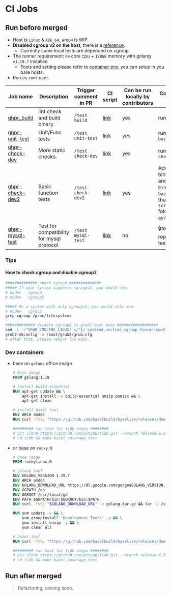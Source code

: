 CI Jobs
===

## Run before merged

- Host is `Linux` & `X86_64`, `arm64` is WIP.
- **Disabled cgroup v2 on the host**, there is a [reference](#how-to-check-cgroup-and-disable-cgroup2).
  - Currently some local tests are depended on cgroup.
- The runner requirement: `64` core cpu + `128GB` memory with golang `v1.19.7` installed
  - Tools and setting please refer to [container env](#dev-containers), you can setup in you bare hosts.
- Run as `root` user.

 
| Job name                                  | Description                               | Trigger comment in PR | CI script                                                          | Can be run locally by contributors | Core Instructions to run locally                                                                                                                                                         |
| ----------------------------------------- | ----------------------------------------- | --------------------- | ------------------------------------------------------------------ | ---------------------------------- | ---------------------------------------------------------------------------------------------------------------------------------------------------------------------------------------- |
| [ghpr_build](./ghpr_build.groovy)         | lint check and build binary.              | `/test build`         | [link](/pipelines/pingcap/tidb/release-6.5/ghpr_build.groovy)      | yes                                | run `make bazel_build`                                                                                                                                                                   |
| [ghpr-unit-test](./ghpr_unit_test.groovy) | Unit/Func tests                           | `/test unit-test`     | [link](/pipelines/pingcap/tidb/release-6.5/ghpr_unit_test.groovy)  | yes                                | run `make bazel_coverage_test`                                                                                                                                                           | yes |
| [ghpr-check-dev](ghpr_check.groovy)       | More static checks.                       | `/test check-dev`     | [link](/pipelines/pingcap/tidb/release-6.5/ghpr_check.groovy)      | yes                                | run `make gogenerate check explaintest`                                                                                                                                                  |
| [ghpr-check-dev2](ghpr_check2.groovy)     | Basic function tests                      | `/test check-dev2`    | [link](/pipelines/pingcap/tidb/release-6.5/ghpr_check2.groovy)     | yes                                 | Add component binaries `tikv-server` and `pd-server` to the `bin/` dir after `make bazel_build`, then run the scripts in `scripts/pingcap/tidb` folder of  `pingcap-qe/ci` repo, [detail](https://github.com/PingCAP-QE/ci/blob/main/pipelines/pingcap/tidb/latest/ghpr_check2.groovy#L82~L89) |
| [ghpr-mysql-test](ghpr_mysql_test.groovy) | Test for compatibility for mysql protocol | `/test mysql-test`    | [link](/pipelines/pingcap/tidb/release-6.5/ghpr_mysql_test.groovy) | no                                 | 🔒test repo(pingcap/tidb-test) not public                                                                                                                                                 |


### Tips

#### How to check cgroup and disable cgroup2

```bash
############## check cgroup ##############
##### If your system supports cgroupv2, you would see:
# nodev   cgroup
# nodev   cgroup2

##### On a system with only cgroupv1, you would only see:
# nodev   cgroup
grep cgroup /proc/filesystems

############# disable cgroup2 in grub2 boot menu ################## 
sed -i '/^GRUB_CMDLINE_LINUX/ s/"$/ systemd.unified_cgroup_hierarchy=0"/' /etc/default/grub
grub2-mkconfig -o /boot/grub2/grub.cfg
# after that, please reboot the host.
```

### Dev containers

- base on `golang` office image
    ```Dockerfile
    # Base image
    FROM golang:1.19

    # install build essential
    RUN apt-get update && \
        apt-get install -y build-essential unzip psmisc && \
        apt-get clean

    # install bazel tool
    ENV ARCH amd64    
    RUN curl -fsSL "https://github.com/bazelbuild/bazelisk/releases/download/v1.16.0/bazelisk-linux-${ARCH}" -o /usr/local/bin/bazel && chmod +x /usr/local/bin/bazel

    ######### run test for tidb steps ########
    # git clone https://github.com/pingap/tidb.git --branch release-6.5
    # cd tidb && make bazel_coverage_test
    ```
- or base on `rocky:9`
    ```Dockerfile
    # Base image
    FROM rockylinux:9

    # golang tool
    ENV GOLANG_VERSION 1.19.7
    ENV ARCH amd64
    ENV GOLANG_DOWNLOAD_URL https://dl.google.com/go/go$GOLANG_VERSION.linux-$ARCH.tar.gz
    ENV GOPATH /go
    ENV GOROOT /usr/local/go
    ENV PATH $GOPATH/bin:$GOROOT/bin:$PATH
    RUN curl -fsSL "$GOLANG_DOWNLOAD_URL" -o golang.tar.gz && tar -C /usr/local -xzf golang.tar.gz && rm golang.tar.gz    

    RUN yum update -y && \
        yum groupinstall 'Development Tools' -y && \
        yum install unzip -y && \
        yum clean all        

    # bazel tool
    RUN curl -fsSL "https://github.com/bazelbuild/bazelisk/releases/download/v1.16.0/bazelisk-linux-${ARCH}" -o /usr/local/bin/bazel && chmod +x /usr/local/bin/bazel

    ######### run test for tidb steps ########
    # git clone https://github.com/pingap/tidb.git --branch release-6.5
    # cd tidb && make bazel_coverage_test
    ``` 

## Run after merged

> Refactoring, coming soon.


